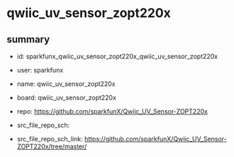 # qwiic_uv_sensor_zopt220x
 
## summary 
* id: sparkfunx_qwiic_uv_sensor_zopt220x_qwiic_uv_sensor_zopt220x
* user: sparkfunx
* name: qwiic_uv_sensor_zopt220x
* board: qwiic_uv_sensor_zopt220x
* repo: https://github.com/sparkfunX/Qwiic_UV_Sensor-ZOPT220x



* src_file_repo_sch: 
* src_file_repo_sch_link: https://github.com/sparkfunX/Qwiic_UV_Sensor-ZOPT220x/tree/master/




